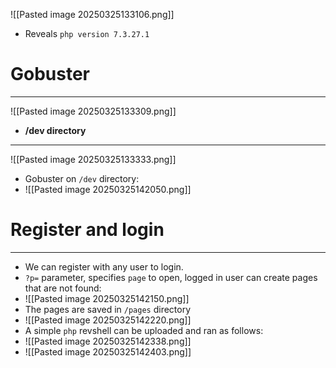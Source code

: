 ![[Pasted image 20250325133106.png]]
- Reveals `php version 7.3.27.1`
# Gobuster
---
![[Pasted image 20250325133309.png]]
- **/dev directory**
---
![[Pasted image 20250325133333.png]]
- Gobuster on `/dev` directory:
- ![[Pasted image 20250325142050.png]]
# Register and login
----
- We can register with any user to login.
- `?p=` parameter, specifies `page` to open, logged in user can create pages that are not found:
- ![[Pasted image 20250325142150.png]]
- The pages are saved in `/pages` directory
- ![[Pasted image 20250325142220.png]]
- A simple `php` revshell can be uploaded and ran as follows:
- ![[Pasted image 20250325142338.png]]
- ![[Pasted image 20250325142403.png]]